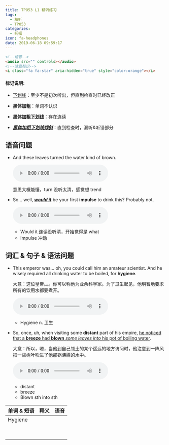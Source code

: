 ```yaml
---
title: TPO53 L1 精听练习
tags:
  - 精听
  - TPO53
categories:
  - 托福
icon: fa-headphones
date: 2019-06-18 09:59:17
---
```



<!--more-->

```html
<!--语音-->
<audio src="" controls></audio>
<!--注意标识-->
<i class="fa fa-star" aria-hidden="true" style="color:orange"></i>
```

#### 标记说明: 

* <u>下划线</u>：至少不是初次听出，但直到检查时已经改正

* **黑体加粗**：单词不认识

* **<u>黑体加粗下划线</u>**：存在连读

* ***<u>黑体加粗下划线倾斜</u>***：直到检查时，漏听&听错部分



## 语音问题

* And these leaves turned the water kind of brown.

  <audio src="https://img.kmf.com/qmmp3/10948/91910_20190505092954.mp3" controls></audio>

  意思大概能懂，turn 没听太清，感觉想 trend

* So… well, <u>***would it***</u> be your first **impulse** to drink this? Probably not.

  <audio src="https://img.kmf.com/qmmp3/10948/91911_20190505092954.mp3" controls></audio>

  * Would it 连读没听清，开始觉得是 what
  * Impulse 冲动

## 词汇 & 句子 & 语法问题

* This emperor was… oh, you could call him an amateur scientist. And he wisely required all drinking water to be boiled, for **hygiene**.

  大意：这位皇帝。。。你可以称他为业余科学家。为了卫生起见，他明智地要求所有的饮用水都要煮开。

  <audio src="https://img.kmf.com/qmmp3/10948/91907_20190505092954.mp3" controls></audio>

  * Hygiene  n. 卫生

* So, once, uh, when visiting some **distant** part of his empire, <u>he noticed that a **breeze** had **blown** *some leaves into* his pot of boiling water</u>.

  大意：所以，嗯，当他到自己领土的某个遥远的地方访问时，他注意到一阵风把一些树叶吹进了他那锅沸腾的水中。

  <audio src="https://img.kmf.com/qmmp3/10948/91909_20190505092954.mp3" controls></audio>

  * distant
  * breeze
  * Blown sth into sth



| 单词 & 短语 | 释义 | 语音 |
| ----------- | ---- | ---- |
| Hygiene     |      |      |
|             |      |      |
|             |      |      |
|             |      |      |
|             |      |      |
|             |      |      |
|             |      |      |
|             |      |      |
|             |      |      |